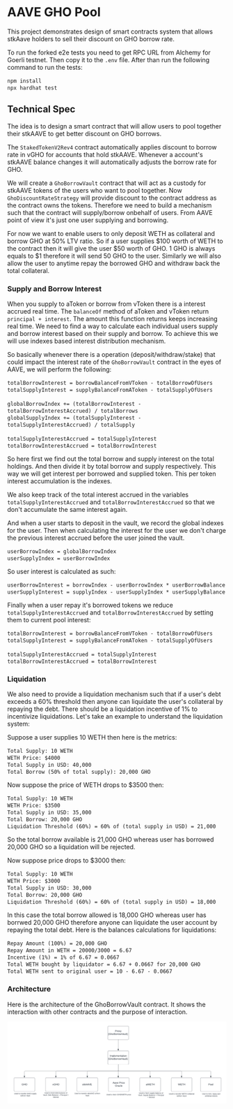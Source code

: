 # AAVE GHO Pool

This project demonstrates design of smart contracts system that allows stkAave holders to sell their discount on GHO borrow rate.

To run the forked e2e tests you need to get RPC URL from Alchemy for Goerli testnet. Then copy it to the `.env` file. After than run the following command to run the tests:

```
npm install
npx hardhat test
```

## Technical Spec

The idea is to design a smart contract that will allow users to pool together their stkAAVE to get better discount on GHO borrows.

The `StakedTokenV2Rev4` contract automatically applies discount to borrow rate in vGHO for accounts that hold stkAAVE. Whenever a account's stkAAVE balance changes it will automatically adjusts the borrow rate for GHO. 

We will create a `GhoBorrowVault` contract that will act as a custody for stkAAVE tokens of the users who want to pool together. Now `GhoDiscountRateStrategy` will provide discount to the contract address as the contract owns the tokens. Therefore we need to build a mechanism such that the contract will supply/borrow onbehalf of users. From AAVE point of view it's just one user supplying and borrowing. 

For now we want to enable users to only deposit WETH as collateral and borrow GHO at 50% LTV ratio. So if a user supplies $100 worth of WETH to the contract then it will give the user $50 worth of GHO. 1 GHO is always equals to $1 therefore it will send 50 GHO to the user. Similarly we will also allow the user to anytime repay the borrowed GHO and withdraw back the total collateral. 

### Supply and Borrow Interest

When you supply to aToken or borrow from vToken there is a interest accrued real time. The `balanceOf` method of aToken and vToken return `principal + interest`. The amount this function returns keeps increasing real time. We need to find a way to calculate each individual users supply and borrow interest based on their supply and borrow. To achieve this we will use indexes based interest distribution mechanism.

So basically whenever there is a operation (deposit/withdraw/stake) that could impact the interest rate of the `GhoBorrowVault` contract in the eyes of AAVE, we will perform the following:

```
totalBorrowInterest = borrowBalanceFromVToken - totalBorrowOfUsers
totalSupplyInterest = supplyBalanceFromAToken - totalSupplyOfUsers

globalBorrowIndex += (totalBorrowInterest - totalBorrowInterestAccrued) / totalBorrows
globalSupplyIndex += (totalSupplyInterest - totalSupplyInterestAccrued) / totalSupply

totalSupplyInterestAccrued = totalSupplyInterest
totalBorrowInterestAccrued = totalBorrowInterest
```

So here first we find out the total borrow and supply interest on the total holdings. And then divide it by total borrow and supply respectively. This way we will get interest per borrowed and supplied token. This per token interest accumulation is the indexes. 

We also keep track of the total interest accrued in the variables `totalSupplyInterestAccrued` and `totalBorrowInterestAccrued` so that we don't accumulate the same interest again.

And when a user starts to deposit in the vault, we record the global indexes for the user. Then when calculating the interest for the user we don't charge the previous interest accrued before the user joined the vault. 

```
userBorrowIndex = globalBorrowIndex
userSupplyIndex = userBorrowIndex
```

So user interest is calculated as such:

```
userBorrowInterest = borrowIndex - userBorrowIndex * userBorrowBalance
userSupplyInterest = supplyIndex - userSupplyIndex * userSupplyBalance
```

Finally when a user repay it's borrowed tokens we reduce `totalSupplyInterestAccrued` and `totalBorrowInterestAccrued` by setting them to current pool interest:

```
totalBorrowInterest = borrowBalanceFromVToken - totalBorrowOfUsers
totalSupplyInterest = supplyBalanceFromAToken - totalSupplyOfUsers

totalSupplyInterestAccrued = totalSupplyInterest
totalBorrowInterestAccrued = totalBorrowInterest
```

### Liquidation

We also need to provide a liquidation mechanism such that if a user's debt exceeds a 60% threshold then anyone can liquidate the user's collateral by repaying the debt. There should be a liquidation incentive of 1% to incentivize liquidations. Let's take an example to understand the liquidation system:

Suppose a user supplies 10 WETH then here is the metrics:

```
Total Supply: 10 WETH
WETH Price: $4000
Total Supply in USD: 40,000 
Total Borrow (50% of total supply): 20,000 GHO
```

Now suppose the price of WETH drops to $3500 then:

```
Total Supply: 10 WETH
WETH Price: $3500
Total Supply in USD: 35,000 
Total Borrow: 20,000 GHO
Liquidation Threshold (60%) = 60% of (total supply in USD) = 21,000 
```

So the total borrow available is 21,000 GHO whereas user has borrowed 20,000 GHO so a liquidation will be rejected.

Now suppose price drops to $3000 then:

```
Total Supply: 10 WETH
WETH Price: $3000
Total Supply in USD: 30,000 
Total Borrow: 20,000 GHO
Liquidation Threshold (60%) = 60% of (total supply in USD) = 18,000
```

In this case the total borrow allowed is 18,000 GHO whereas user has borrwed 20,000 GHO therefore anyone can liquidate the user account by repaying the total debt. Here is the balances calculations for liquidations:

```
Repay Amount (100%) = 20,000 GHO
Repay Amount in WETH = 20000/3000 = 6.67
Incentive (1%) = 1% of 6.67 = 0.0667
Total WETH bought by liquidator = 6.67 + 0.0667 for 20,000 GHO
Total WETH sent to original user = 10 - 6.67 - 0.0667
```

### Architecture

Here is the architecture of the GhoBorrowVault contract. It shows the interaction with other contracts and the purpose of interaction.

<img alt="image" src="./images/contract_architecture.png">
